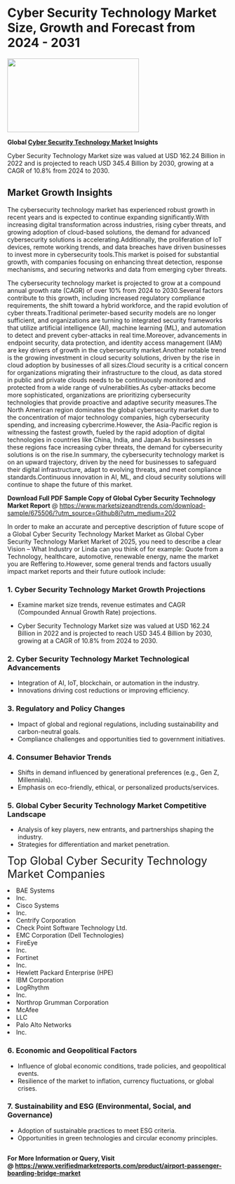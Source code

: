 <H1>Cyber Security Technology Market Size, Growth and Forecast from 2024 - 2031</H1><img class="aligncenter size-medium wp-image-584254" src="https://thirdeyenews.in/wp-content/uploads/2024/09/Global-Market-Research-300x168.jpeg" alt="" width="300" height="168" /><p><strong>Global&nbsp;<a href="https://www.marketsizeandtrends.com/download-sample/675506/?utm_source=Github8j?utm_medium=202">Cyber Security Technology Market</a> Insights</strong></p><p>Cyber Security Technology Market size was valued at USD 162.24 Billion in 2022 and is projected to reach USD 345.4 Billion by 2030, growing at a CAGR of 10.8% from 2024 to 2030.</p><p><h2>Market Growth Insights</h2> <p>The cybersecurity technology market has experienced robust growth in recent years and is expected to continue expanding significantly.With increasing digital transformation across industries, rising cyber threats, and growing adoption of cloud-based solutions, the demand for advanced cybersecurity solutions is accelerating.Additionally, the proliferation of IoT devices, remote working trends, and data breaches have driven businesses to invest more in cybersecurity tools.This market is poised for substantial growth, with companies focusing on enhancing threat detection, response mechanisms, and securing networks and data from emerging cyber threats.</p> <p>The cybersecurity technology market is projected to grow at a compound annual growth rate (CAGR) of over 10% from 2024 to 2030.Several factors contribute to this growth, including increased regulatory compliance requirements, the shift toward a hybrid workforce, and the rapid evolution of cyber threats.Traditional perimeter-based security models are no longer sufficient, and organizations are turning to integrated security frameworks that utilize artificial intelligence (AI), machine learning (ML), and automation to detect and prevent cyber-attacks in real time.Moreover, advancements in endpoint security, data protection, and identity access management (IAM) are key drivers of growth in the cybersecurity market.Another notable trend is the growing investment in cloud security solutions, driven by the rise in cloud adoption by businesses of all sizes.Cloud security is a critical concern for organizations migrating their infrastructure to the cloud, as data stored in public and private clouds needs to be continuously monitored and protected from a wide range of vulnerabilities.As cyber-attacks become more sophisticated, organizations are prioritizing cybersecurity technologies that provide proactive and adaptive security measures.The North American region dominates the global cybersecurity market due to the concentration of major technology companies, high cybersecurity spending, and increasing cybercrime.However, the Asia-Pacific region is witnessing the fastest growth, fueled by the rapid adoption of digital technologies in countries like China, India, and Japan.As businesses in these regions face increasing cyber threats, the demand for cybersecurity solutions is on the rise.In summary, the cybersecurity technology market is on an upward trajectory, driven by the need for businesses to safeguard their digital infrastructure, adapt to evolving threats, and meet compliance standards.Continuous innovation in AI, ML, and cloud security solutions will continue to shape the future of this market.<p><span class=""><strong>Download Full PDF Sample Copy of Global Cyber Security Technology Market Report</strong> @ <a href="https://www.marketsizeandtrends.com/download-sample/675506/?utm_source=Github8j?utm_medium=202" target="_blank">https://www.marketsizeandtrends.com/download-sample/675506/?utm_source=Github8j?utm_medium=202</a></span></p><p>In order to make an accurate and perceptive description of future scope of a Global&nbsp;Cyber Security Technology Market Market as Global&nbsp;Cyber Security Technology Market Market of 2025, you need to describe a clear Vision &ndash; What Industry or Linda can you think of for example: Quote from a Technology, healthcare, automotive, renewable energy, name the market you are Reffering to.However, some general trends and factors usually impact market reports and their future outlook include:</p><h3>1.&nbsp;<strong>Cyber Security Technology Market Growth Projections</strong></h3><ul><li>Examine market size trends, revenue estimates and CAGR (Compounded Annual Growth Rate) projections.</li><li><p>Cyber Security Technology Market size was valued at USD 162.24 Billion in 2022 and is projected to reach USD 345.4 Billion by 2030, growing at a CAGR of 10.8% from 2024 to 2030.</p></li></ul><h3>2.&nbsp;<strong>Cyber Security Technology Market Technological Advancements</strong></h3><ul><li>Integration of AI, IoT, blockchain, or automation in the industry.</li><li>Innovations driving cost reductions or improving efficiency.</li></ul><h3>3.&nbsp;<strong>Regulatory and Policy Changes</strong></h3><ul><li>Impact of global and regional regulations, including sustainability and carbon-neutral goals.</li><li>Compliance challenges and opportunities tied to government initiatives.</li></ul><h3>4.&nbsp;<strong>Consumer Behavior Trends</strong></h3><ul><li>Shifts in demand influenced by generational preferences (e.g., Gen Z, Millennials).</li><li>Emphasis on eco-friendly, ethical, or personalized products/services.</li></ul><h3>5.&nbsp;<strong>Global Cyber Security Technology Market Competitive Landscape</strong></h3><ul><li>Analysis of key players, new entrants, and partnerships shaping the industry.</li><li>Strategies for differentiation and market penetration.</li></ul><p data-pm-slice="1 1 []"><span style="color: inherit; font-family: inherit; font-size: 25px;">Top Global Cyber Security Technology Market Companies</span></p><div class="" data-test-id=""><p><li>BAE Systems</li><li> Inc.</li><li> Cisco Systems</li><li> Inc.</li><li> Centrify Corporation</li><li> Check Point Software Technology Ltd.</li><li> EMC Corporation (Dell Technologies)</li><li> FireEye</li><li> Inc.</li><li> Fortinet</li><li> Inc.</li><li> Hewlett Packard Enterprise (HPE)</li><li> IBM Corporation</li><li> LogRhythm</li><li> Inc.</li><li> Northrop Grumman Corporation</li><li> McAfee</li><li> LLC</li><li> Palo Alto Networks</li><li> Inc.</li></p></div><h3>6.&nbsp;<strong>Economic and Geopolitical Factors</strong></h3><ul><li>Influence of global economic conditions, trade policies, and geopolitical events.</li><li>Resilience of the market to inflation, currency fluctuations, or global crises.</li></ul><h3>7.&nbsp;<strong>Sustainability and ESG (Environmental, Social, and Governance)</strong></h3><ul><li>Adoption of sustainable practices to meet ESG criteria.</li><li>Opportunities in green technologies and circular economy principles.</li></ul><h2><strong style="font-size: 14px;">For More Information or Query, Visit @&nbsp;</strong><a style="background-color: #ffffff; font-size: 14px;" href="https://www.marketsizeandtrends.com/report/cyber-security-technology-market/" target="_blank">https://www.verifiedmarketreports.com/product/airport-passenger-boarding-bridge-market</a></h2>